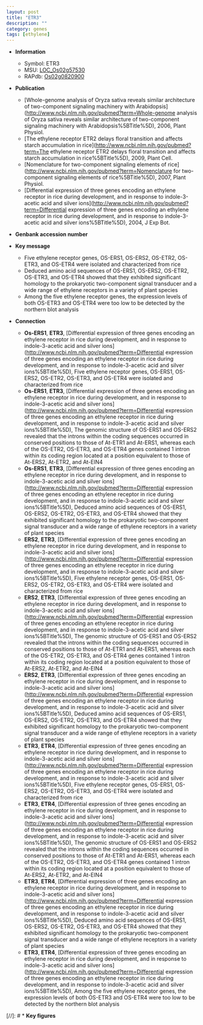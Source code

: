 ```yaml
---
layout: post
title: "ETR3"
description: ""
category: genes
tags: [ethylene]
---
```


* **Information**  
    + Symbol: ETR3  
    + MSU: [LOC_Os02g57530](http://rice.plantbiology.msu.edu/cgi-bin/ORF_infopage.cgi?orf=LOC_Os02g57530)  
    + RAPdb: [Os02g0820900](http://rapdb.dna.affrc.go.jp/viewer/gbrowse_details/irgsp1?name=Os02g0820900)  

* **Publication**  
    + [Whole-genome analysis of Oryza sativa reveals similar architecture of two-component signaling machinery with Arabidopsis](http://www.ncbi.nlm.nih.gov/pubmed?term=Whole-genome analysis of Oryza sativa reveals similar architecture of two-component signaling machinery with Arabidopsis%5BTitle%5D), 2006, Plant Physiol.
    + [The ethylene receptor ETR2 delays floral transition and affects starch accumulation in rice](http://www.ncbi.nlm.nih.gov/pubmed?term=The ethylene receptor ETR2 delays floral transition and affects starch accumulation in rice%5BTitle%5D), 2009, Plant Cell.
    + [Nomenclature for two-component signaling elements of rice](http://www.ncbi.nlm.nih.gov/pubmed?term=Nomenclature for two-component signaling elements of rice%5BTitle%5D), 2007, Plant Physiol.
    + [Differential expression of three genes encoding an ethylene receptor in rice during development, and in response to indole-3-acetic acid and silver ions](http://www.ncbi.nlm.nih.gov/pubmed?term=Differential expression of three genes encoding an ethylene receptor in rice during development, and in response to indole-3-acetic acid and silver ions%5BTitle%5D), 2004, J Exp Bot.

* **Genbank accession number**  

* **Key message**  
    + Five ethylene receptor genes, OS-ERS1, OS-ERS2, OS-ETR2, OS-ETR3, and OS-ETR4 were isolated and characterized from rice
    + Deduced amino acid sequences of OS-ERS1, OS-ERS2, OS-ETR2, OS-ETR3, and OS-ETR4 showed that they exhibited significant homology to the prokaryotic two-component signal transducer and a wide range of ethylene receptors in a variety of plant species
    + Among the five ethylene receptor genes, the expression levels of both OS-ETR3 and OS-ETR4 were too low to be detected by the northern blot analysis

* **Connection**  
    + __Os-ERS1__, __ETR3__, [Differential expression of three genes encoding an ethylene receptor in rice during development, and in response to indole-3-acetic acid and silver ions](http://www.ncbi.nlm.nih.gov/pubmed?term=Differential expression of three genes encoding an ethylene receptor in rice during development, and in response to indole-3-acetic acid and silver ions%5BTitle%5D), Five ethylene receptor genes, OS-ERS1, OS-ERS2, OS-ETR2, OS-ETR3, and OS-ETR4 were isolated and characterized from rice
    + __Os-ERS1__, __ETR3__, [Differential expression of three genes encoding an ethylene receptor in rice during development, and in response to indole-3-acetic acid and silver ions](http://www.ncbi.nlm.nih.gov/pubmed?term=Differential expression of three genes encoding an ethylene receptor in rice during development, and in response to indole-3-acetic acid and silver ions%5BTitle%5D), The genomic structure of OS-ERS1 and OS-ERS2 revealed that the introns within the coding sequences occurred in conserved positions to those of At-ETR1 and At-ERS1, whereas each of the OS-ETR2, OS-ETR3, and OS-ETR4 genes contained 1 intron within its coding region located at a position equivalent to those of At-ERS2, At-ETR2, and At-EIN4
    + __Os-ERS1__, __ETR3__, [Differential expression of three genes encoding an ethylene receptor in rice during development, and in response to indole-3-acetic acid and silver ions](http://www.ncbi.nlm.nih.gov/pubmed?term=Differential expression of three genes encoding an ethylene receptor in rice during development, and in response to indole-3-acetic acid and silver ions%5BTitle%5D), Deduced amino acid sequences of OS-ERS1, OS-ERS2, OS-ETR2, OS-ETR3, and OS-ETR4 showed that they exhibited significant homology to the prokaryotic two-component signal transducer and a wide range of ethylene receptors in a variety of plant species
    + __ERS2__, __ETR3__, [Differential expression of three genes encoding an ethylene receptor in rice during development, and in response to indole-3-acetic acid and silver ions](http://www.ncbi.nlm.nih.gov/pubmed?term=Differential expression of three genes encoding an ethylene receptor in rice during development, and in response to indole-3-acetic acid and silver ions%5BTitle%5D), Five ethylene receptor genes, OS-ERS1, OS-ERS2, OS-ETR2, OS-ETR3, and OS-ETR4 were isolated and characterized from rice
    + __ERS2__, __ETR3__, [Differential expression of three genes encoding an ethylene receptor in rice during development, and in response to indole-3-acetic acid and silver ions](http://www.ncbi.nlm.nih.gov/pubmed?term=Differential expression of three genes encoding an ethylene receptor in rice during development, and in response to indole-3-acetic acid and silver ions%5BTitle%5D), The genomic structure of OS-ERS1 and OS-ERS2 revealed that the introns within the coding sequences occurred in conserved positions to those of At-ETR1 and At-ERS1, whereas each of the OS-ETR2, OS-ETR3, and OS-ETR4 genes contained 1 intron within its coding region located at a position equivalent to those of At-ERS2, At-ETR2, and At-EIN4
    + __ERS2__, __ETR3__, [Differential expression of three genes encoding an ethylene receptor in rice during development, and in response to indole-3-acetic acid and silver ions](http://www.ncbi.nlm.nih.gov/pubmed?term=Differential expression of three genes encoding an ethylene receptor in rice during development, and in response to indole-3-acetic acid and silver ions%5BTitle%5D), Deduced amino acid sequences of OS-ERS1, OS-ERS2, OS-ETR2, OS-ETR3, and OS-ETR4 showed that they exhibited significant homology to the prokaryotic two-component signal transducer and a wide range of ethylene receptors in a variety of plant species
    + __ETR3__, __ETR4__, [Differential expression of three genes encoding an ethylene receptor in rice during development, and in response to indole-3-acetic acid and silver ions](http://www.ncbi.nlm.nih.gov/pubmed?term=Differential expression of three genes encoding an ethylene receptor in rice during development, and in response to indole-3-acetic acid and silver ions%5BTitle%5D), Five ethylene receptor genes, OS-ERS1, OS-ERS2, OS-ETR2, OS-ETR3, and OS-ETR4 were isolated and characterized from rice
    + __ETR3__, __ETR4__, [Differential expression of three genes encoding an ethylene receptor in rice during development, and in response to indole-3-acetic acid and silver ions](http://www.ncbi.nlm.nih.gov/pubmed?term=Differential expression of three genes encoding an ethylene receptor in rice during development, and in response to indole-3-acetic acid and silver ions%5BTitle%5D), The genomic structure of OS-ERS1 and OS-ERS2 revealed that the introns within the coding sequences occurred in conserved positions to those of At-ETR1 and At-ERS1, whereas each of the OS-ETR2, OS-ETR3, and OS-ETR4 genes contained 1 intron within its coding region located at a position equivalent to those of At-ERS2, At-ETR2, and At-EIN4
    + __ETR3__, __ETR4__, [Differential expression of three genes encoding an ethylene receptor in rice during development, and in response to indole-3-acetic acid and silver ions](http://www.ncbi.nlm.nih.gov/pubmed?term=Differential expression of three genes encoding an ethylene receptor in rice during development, and in response to indole-3-acetic acid and silver ions%5BTitle%5D), Deduced amino acid sequences of OS-ERS1, OS-ERS2, OS-ETR2, OS-ETR3, and OS-ETR4 showed that they exhibited significant homology to the prokaryotic two-component signal transducer and a wide range of ethylene receptors in a variety of plant species
    + __ETR3__, __ETR4__, [Differential expression of three genes encoding an ethylene receptor in rice during development, and in response to indole-3-acetic acid and silver ions](http://www.ncbi.nlm.nih.gov/pubmed?term=Differential expression of three genes encoding an ethylene receptor in rice during development, and in response to indole-3-acetic acid and silver ions%5BTitle%5D), Among the five ethylene receptor genes, the expression levels of both OS-ETR3 and OS-ETR4 were too low to be detected by the northern blot analysis

[//]: # * **Key figures**  


